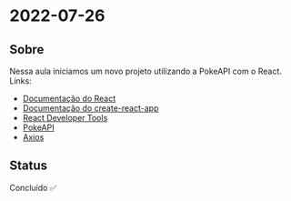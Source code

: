 # 2022-07-26

## Sobre

Nessa aula iniciamos um novo projeto utilizando a PokeAPI com o React. Links:

- [Documentação do React](https://pt-br.reactjs.org/)
- [Documentação do create-react-app](https://create-react-app.dev/)
- [React Developer Tools](https://chrome.google.com/webstore/detail/react-developer-tools/fmkadmapgofadopljbjfkapdkoienihi)
- [PokeAPI](https://pokeapi.co/)
- [Axios](https://axios-http.com/ptbr/docs/intro)

## Status

Concluído ✅
